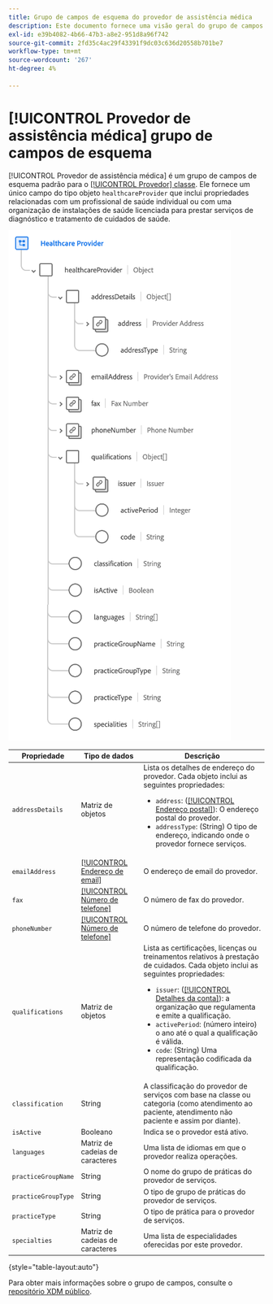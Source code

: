 ```yaml
---
title: Grupo de campos de esquema do provedor de assistência médica
description: Este documento fornece uma visão geral do grupo de campos Esquema de provedor de assistência médica.
exl-id: e39b4082-4b66-47b3-a8e2-951d8a96f742
source-git-commit: 2fd35c4ac29f43391f9dc03c636d20558b701be7
workflow-type: tm+mt
source-wordcount: '267'
ht-degree: 4%

---
```


# [!UICONTROL Provedor de assistência médica] grupo de campos de esquema

[!UICONTROL Provedor de assistência médica] é um grupo de campos de esquema padrão para o [[!UICONTROL Provedor] classe](../../classes/provider.md). Ele fornece um único campo do tipo objeto `healthcareProvider` que inclui propriedades relacionadas com um profissional de saúde individual ou com uma organização de instalações de saúde licenciada para prestar serviços de diagnóstico e tratamento de cuidados de saúde.

![](../../images/field-groups/healthcare-provider.png)

| Propriedade | Tipo de dados | Descrição |
| --- | --- | --- |
| `addressDetails` | Matriz de objetos | Lista os detalhes de endereço do provedor. Cada objeto inclui as seguintes propriedades: <ul><li>`address`: ([[!UICONTROL Endereço postal]](../../data-types/postal-address.md)): O endereço postal do provedor.</li><li>`addressType`: (String) O tipo de endereço, indicando onde o provedor fornece serviços.</li></ul> |
| `emailAddress` | [[!UICONTROL Endereço de email]](../../data-types/email-address.md) | O endereço de email do provedor. |
| `fax` | [[!UICONTROL Número de telefone]](../../data-types/phone-number.md) | O número de fax do provedor. |
| `phoneNumber` | [[!UICONTROL Número de telefone]](../../data-types/phone-number.md) | O número de telefone do provedor. |
| `qualifications` | Matriz de objetos | Lista as certificações, licenças ou treinamentos relativos à prestação de cuidados. Cada objeto inclui as seguintes propriedades: <ul><li>`issuer`: ([[!UICONTROL Detalhes da conta]](../../data-types/account-details.md)): a organização que regulamenta e emite a qualificação.</li><li>`activePeriod`: (número inteiro) o ano até o qual a qualificação é válida.</li><li>`code`: (String) Uma representação codificada da qualificação.</li></ul> |
| `classification` | String | A classificação do provedor de serviços com base na classe ou categoria (como atendimento ao paciente, atendimento não paciente e assim por diante). |
| `isActive` | Booleano | Indica se o provedor está ativo. |
| `languages` | Matriz de cadeias de caracteres | Uma lista de idiomas em que o provedor realiza operações. |
| `practiceGroupName` | String | O nome do grupo de práticas do provedor de serviços. |
| `practiceGroupType` | String | O tipo de grupo de práticas do provedor de serviços. |
| `practiceType` | String | O tipo de prática para o provedor de serviços. |
| `specialties` | Matriz de cadeias de caracteres | Uma lista de especialidades oferecidas por este provedor. |

{style="table-layout:auto"}

Para obter mais informações sobre o grupo de campos, consulte o [repositório XDM público](https://github.com/adobe/xdm/blob/master/components/fieldgroups/provider/healthcare-provider-details.schema.json).
